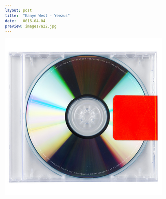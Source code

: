 ```yaml
---
layout: post
title:  "Kanye West - Yeezus"
date:   0016-04-04
preview: images/a22.jpg
---
```


![Kanye West - Yeezus](/images/a22.jpg)
